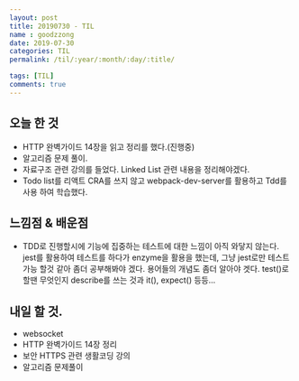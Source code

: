```yaml
---
layout: post
title: 20190730 - TIL
name : goodzzong
date: 2019-07-30
categories: TIL
permalink: /til/:year/:month/:day/:title/

tags: [TIL]
comments: true
---
```


## 오늘 한 것

- HTTP 완벽가이드 14장을 읽고 정리를 했다.(진행중)
- 알고리즘 문제 풀이.
- 자료구조 관련 강의를 들었다. Linked List 관련 내용을 정리해야겠다.
- Todo list를 리액트 CRA를 쓰지 않고 webpack-dev-server를 활용하고 Tdd를 사용 하여 학습했다.

## 느낌점 & 배운점

- TDD로 진행할시에 기능에 집중하는 테스트에 대한 느낌이 아직 와닿지 않는다.
  jest를 활용하여 테스트를 하다가 enzyme을 활용을 했는데, 그냥 jest로만 테스트
	가능 할것 같아 좀더 공부해봐야 겠다.
	용어들의 개념도 좀더 알아야 겟다. test()로 할땐 무엇인지 describe를 쓰는 것과 it(), expect() 등등...
  
## 내일 할 것.

- websocket
- HTTP 완벽가이드 14장 정리
- 보안 HTTPS 관련 생활코딩 강의  
- 알고리즘 문제풀이

